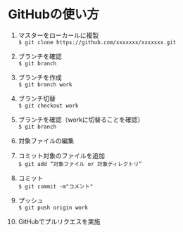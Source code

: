 # GitHubの使い方
1. マスターをローカールに複製  
`$ git clone https://github.com/xxxxxxx/xxxxxxx.git`
 
2. ブランチを確認  
`$ git branch`

3. ブランチを作成  
`$ git branch work`

4. ブランチ切替  
`$ git checkout work`

5. ブランチを確認（workに切替ることを確認）  
`$ git branch`

6. 対象ファイルの編集

7. コミット対象のファイルを追加  
`$ git add “対象ファイル or 対象ディレクトリ”`

8. コミット  
`$ git commit -m"コメント"`

9. プッシュ  
`$ git push origin work`

10. GitHubでプルリクエスを実施
